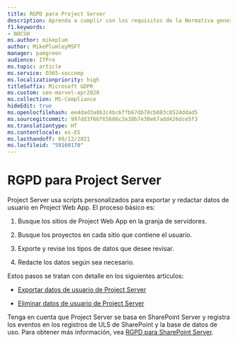 ```yaml
---
title: RGPD para Project Server
description: Aprenda a cumplir con los requisitos de la Normativa general de protección de datos (GDPR) en un Servidor de proyectos in situ.
f1.keywords:
- NOCSH
ms.author: mikeplum
author: MikePlumleyMSFT
manager: pamgreen
audience: ITPro
ms.topic: article
ms.service: O365-seccomp
ms.localizationpriority: high
titleSuffix: Microsoft GDPR
ms.custom: seo-marvel-apr2020
ms.collection: MS-Compliance
hideEdit: true
ms.openlocfilehash: ee4dad3a8b3c4bc6ffb67db78cb083c8524ddad5
ms.sourcegitcommit: 997dd3f66f65686c2e38b7e30e67add426dce5f3
ms.translationtype: HT
ms.contentlocale: es-ES
ms.lasthandoff: 09/12/2021
ms.locfileid: "59160170"
---
```

# <a name="gdpr-for-project-server"></a>RGPD para Project Server

Project Server usa scripts personalizados para exportar y redactar datos de usuario en Project Web App. El proceso básico es:

1.  Busque los sitios de Project Web App en la granja de servidores.

2.  Busque los proyectos en cada sitio que contiene el usuario.

3.  Exporte y revise los tipos de datos que desee revisar.

4.  Redacte los datos según sea necesario.

Estos pasos se tratan con detalle en los siguientes artículos:

- [Exportar datos de usuario de Project Server](/Project/export-user-data-from-project-server?toc=/Office365/Enterprise/toc.json)

- [Eliminar datos de usuario de Project Server](/Project/delete-user-data-from-project-server?toc=/Office365/Enterprise/toc.json)


Tenga en cuenta que Project Server se basa en SharePoint Server y registra los eventos en los registros de ULS de SharePoint y la base de datos de uso. Para obtener más información, vea [RGPD para SharePoint Server](gdpr-for-sharepoint-server.md).
